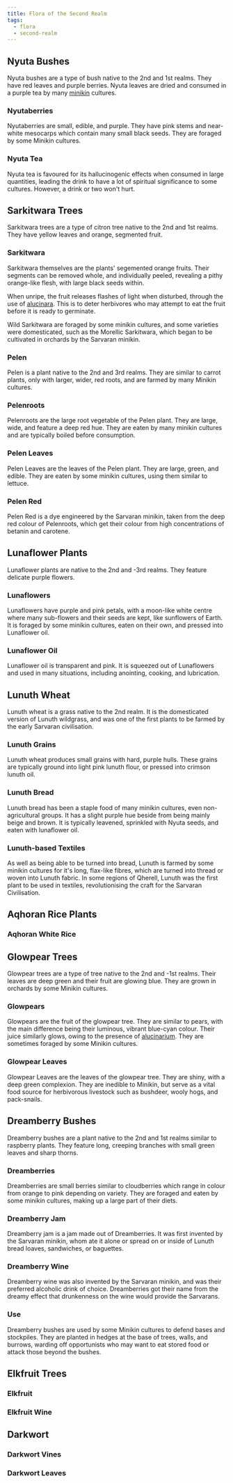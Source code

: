 ```yaml
---
title: Flora of the Second Realm
tags:
  - flora
  - second-realm
---
```

## Nyuta Bushes
Nyuta bushes are a type of bush native to the 2nd and 1st realms. They have red leaves and purple berries. Nyuta leaves are dried and consumed in a purple tea by many [minikin](fauna/minikin.md) cultures.
### Nyutaberries
Nyutaberries are small, edible, and purple. They have pink stems and near-white mesocarps which contain many small black seeds. They are foraged by some Minikin cultures.
### Nyuta Tea
Nyuta tea is favoured for its hallucinogenic effects when consumed in large quantities, leading the drink to have a lot of spiritual significance to some cultures. However, a drink or two won't hurt.
## Sarkitwara Trees
Sarkitwara trees are a type of citron tree native to the 2nd and 1st realms. They have yellow leaves and orange, segmented fruit.
### Sarkitwara
Sarkitwara themselves are the plants' segemented orange fruits. Their segments can be removed whole, and individually peeled, revealing a pithy orange-like flesh, with large black seeds within.

When unripe, the fruit releases flashes of light when disturbed, through the use of [alucinara](cosmology/alucinara.md). This is to deter herbivores who may attempt to eat the fruit before it is ready to germinate.

Wild Sarkitwara are foraged by some minikin cultures, and some varieties were domesticated, such as the Morellic Sarkitwara, which began to be cultivated in orchards by the Sarvaran minikin.
### Pelen
Pelen is a plant native to the 2nd and 3rd realms. They are similar to carrot plants, only with larger, wider, red roots, and are farmed by many Minikin cultures.
### Pelenroots
Pelenroots are the large root vegetable of the Pelen plant. They are large, wide, and feature a deep red hue. They are eaten by many minikin cultures and are typically boiled before consumption.
### Pelen Leaves
Pelen Leaves are the leaves of the Pelen plant. They are large, green, and edible. They are eaten by some minikin cultures, using them similar to lettuce.
### Pelen Red
Pelen Red is a dye engineered by the Sarvaran minikin, taken from the deep red colour of Pelenroots, which get their colour from high concentrations of betanin and carotene. 
## Lunaflower Plants
Lunaflower plants are native to the 2nd and -3rd realms. They feature delicate purple flowers.
### Lunaflowers
Lunaflowers have purple and pink petals, with a moon-like white centre where many sub-flowers and their seeds are kept, like sunflowers of Earth. It is foraged by some minikin cultures, eaten on their own, and pressed into Lunaflower oil.
### Lunaflower Oil
Lunaflower oil is transparent and pink. It is squeezed out of Lunaflowers and used in many situations, including anointing, cooking, and lubrication.
## Lunuth Wheat
Lunuth wheat is a grass native to the 2nd realm. It is the domesticated version of Lunuth wildgrass, and was one of the first plants to be farmed by the early Sarvaran civilisation.
### Lunuth Grains
Lunuth wheat produces small grains with hard, purple hulls. These grains are typically ground into light pink lunuth flour, or pressed into crimson lunuth oil.
### Lunuth Bread
Lunuth bread has been a staple food of many minikin cultures, even non-agricultural groups. It has a slight purple hue beside from being mainly beige and brown. It is typically leavened, sprinkled with Nyuta seeds, and eaten with lunaflower oil.
### Lunuth-based Textiles
As well as being able to be turned into bread, Lunuth is farmed by some minikin cultures for it's long, flax-like fibres, which are turned into thread or woven into Lunuth fabric. In some regions of Qherell, Lunuth was the first plant to be used in textiles, revolutionising the craft for the Sarvaran Civilisation.
## Aqhoran Rice Plants

### Aqhoran White Rice

## Glowpear Trees
Glowpear trees are a type of tree native to the 2nd and -1st realms. Their leaves are deep green and their fruit are glowing blue. They are grown in orchards by some Minikin cultures.
### Glowpears
Glowpears are the fruit of the glowpear tree. They are similar to pears, with the main difference being their luminous, vibrant blue-cyan colour. Their juice similarly glows, owing to the presence of [alucinarium](cosmology/alucinara.md). They are sometimes foraged by some Minikin cultures.
### Glowpear Leaves
Glowpear Leaves are the leaves of the glowpear tree. They are shiny, with a deep green complexion. They are inedible to Minikin, but serve as a vital food source for herbivorous livestock such as bushdeer, wooly hogs, and pack-snails.
## Dreamberry Bushes
Dreamberry bushes are a plant native to the 2nd and 1st realms similar to raspberry plants. They feature long, creeping branches with small green leaves and sharp thorns.
### Dreamberries
Dreamberries are small berries similar to cloudberries which range in colour from orange to pink depending on variety. They are foraged and eaten by some minikin cultures, making up a large part of their diets.
### Dreamberry Jam
Dreamberry jam is a jam made out of Dreamberries. It was first invented by the Sarvaran minikin, whom ate it alone or spread on or inside of Lunuth bread loaves, sandwiches, or baguettes.
### Dreamberry Wine
Dreamberry wine was also invented by the Sarvaran minikin, and was their preferred alcoholic drink of choice. Dreamberries got their name from the dreamy effect that drunkenness on the wine would provide the Sarvarans.
### Use
Dreamberry bushes are used by some Minikin cultures to defend bases and stockpiles. They are planted in hedges at the base of trees, walls, and burrows, warding off opportunists who may want to eat stored food or attack those beyond the bushes.
## Elkfruit Trees

### Elkfruit

### Elkfruit Wine

## Darkwort

### Darkwort Vines

### Darkwort Leaves
